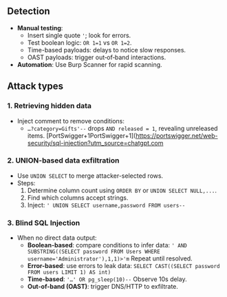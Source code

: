 ## Detection
- **Manual testing**:
    - Insert single quote `'`; look for errors.
    - Test boolean logic: `OR 1=1` vs `OR 1=2`.
    - Time-based payloads: delays to notice slow responses.
    - OAST payloads: trigger out‑of‑band interactions.
- **Automation**: Use Burp Scanner for rapid scanning.

## Attack types
### 1. Retrieving hidden data
- Inject comment to remove conditions:
    - `…?category=Gifts'--` drops `AND released = 1`, revealing unreleased items. [PortSwigger+1PortSwigger+1](https://portswigger.net/web-security/sql-injection?utm_source=chatgpt.com

### 2. UNION-based data exfiltration
- Use `UNION SELECT` to merge attacker-selected rows.    
- Steps:
    1. Determine column count using `ORDER BY` or `UNION SELECT NULL,...`.
    2. Find which columns accept strings.
    3. Inject:
        `' UNION SELECT username,password FROM users--` 

### 3. Blind SQL Injection
- When no direct data output:
    - **Boolean-based**: compare conditions to infer data:
        `' AND SUBSTRING((SELECT password FROM Users WHERE username='Administrator'),1,1)>'m`
        Repeat until resolved. 
    - **Error-based**: use errors to leak data:
        `SELECT CAST((SELECT password FROM users LIMIT 1) AS int)`    
    - **Time-based**:
        `'…' OR pg_sleep(10)--` 
        Observe 10s delay. 
    - **Out-of-band (OAST)**: trigger DNS/HTTP to exfiltrate.
